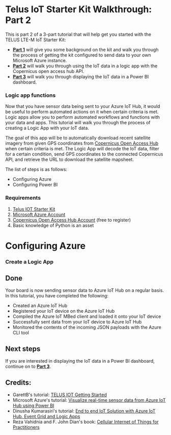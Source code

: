 # Telus IoT Starter Kit Walkthrough: Part 2

This is part 2 of a 3-part tutorial that will help get you started with the TELUS LTE-M IoT Starter Kit:
* **[Part 1](https://github.com/briantan050/Telus-IoT-Starter-Kit-Walkthrough-Part-1/)** will give you some background on the kit and walk you through the process of getting the kit configured to send data to your own Microsoft Azure instance.
* **[Part 2](https://github.com/briantan050/Telus-IoT-Starter-Kit-Walkthrough-Part-2/)** will walk you through using the IoT data in a logic app with the Copernicus open access hub API. 
* **[Part 3](https://github.com/briantan050/Telus-IoT-Starter-Kit-Walkthrough-Part-3/)** will walk you through displaying the IoT data in a Power BI dashboard.

### Logic app functions
Now that you have sensor data being sent to your Azure IoT Hub, it would be useful to perform automated actions on it when certain criteria is met. Logic apps allow you to perform automated workflows and functions with your data and apps. This tutorial will walk you through the process of creating a Logic App with your IoT data. 

The goal of this app will be to automatically download recent satellite imagery from given GPS coordinates from [Copernicus Open Access Hub](https://scihub.copernicus.eu/) when certain criteria is met. The Logic App will decode the IoT data, filter for a certain condition, send GPS coordinates to the connected Copernicus API, and retrieve the URL to download the satellite mapsheet. 

The list of steps is as follows:
* Configuring Azure
* Configuring Power BI

### Requirements
1. [Telus IOT Starter Kit](https://www.avnet.com/shop/us/products/avnet-engineering-services/aes-bg96-iot-sk2-g-3074457345636408150?INTCMP=tbs_low-power-wide-area_button_buy-your-kit)
2. [Microsoft Azure Account](https://azure.microsoft.com/en-ca/)
3. [Copernicus Open Access Hub Account](https://scihub.copernicus.eu/dhus/#/self-registration) (free to register)
4. Basic knowledge of Python is an asset

# Configuring Azure
### Create a Logic App






## Done
Your board is now sending sensor data to Azure IoT Hub on a regular basis. In this tutorial, you have completed the following:
* Created an Azure IoT Hub
* Registered your IoT device on the Azure IoT Hub
* Compiled the Azure IoT MBed client and loaded it onto your IoT device
* Successfully sent data from your IoT device to Azure IoT Hub
* Monitored the contents of the incoming JSON payloads with the Azure CLI tool 

## Next steps
If you are interested in displaying the IoT data in a Power BI dashboard, continue on to **[Part 3](https://github.com/briantan050/Telus-IoT-Starter-Kit-Walkthrough-Part-3/)**.

## Credits:
* GarettB's tutorial: [TELUS IOT Getting Started](https://github.com/garettB/TELUS_IoT_Getting_Started)
* Microsoft Azure's tutorial: [Visualize real-time sensor data from Azure IoT Hub using Power BI](https://docs.microsoft.com/en-us/azure/iot-hub/iot-hub-live-data-visualization-in-power-bi)
* Dinusha Kumarasiri's tutorial: [End to end IoT Solution with Azure IoT Hub, Event Grid and Logic Apps](https://youtu.be/Wb_QT0qHGOo)
* Reza Vahidnia and F. John Dian's book: [Cellular Internet of Things for Practitioners](https://pressbooks.bccampus.ca/cellulariot/)
